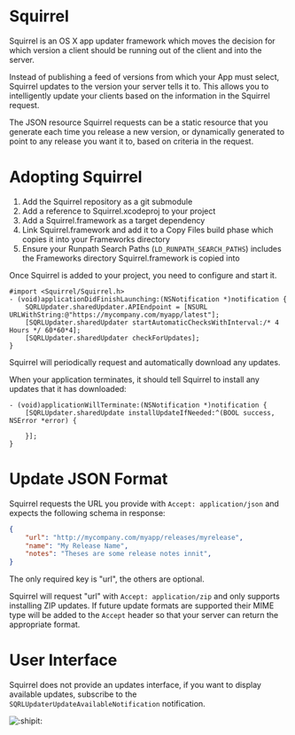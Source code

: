 # Squirrel

Squirrel is an OS X app updater framework which moves the decision for which
version a client should be running out of the client and into the server.

Instead of publishing a feed of versions from which your App must select,
Squirrel updates to the version your server tells it to. This allows you to
intelligently update your clients based on the information in the Squirrel
request.

The JSON resource Squirrel requests can be a static resource that you generate
each time you release a new version, or dynamically generated to point to any
release you want it to, based on criteria in the request.

# Adopting Squirrel

1. Add the Squirrel repository as a git submodule
1. Add a reference to Squirrel.xcodeproj to your project
1. Add a Squirrel.framework as a target dependency
1. Link Squirrel.framework and add it to a Copy Files build phase which copies
it into your Frameworks directory
1. Ensure your Runpath Search Paths (`LD_RUNPATH_SEARCH_PATHS`) includes the
Frameworks directory Squirrel.framework is copied into

Once Squirrel is added to your project, you need to configure and start it.

```objc
#import <Squirrel/Squirrel.h>
- (void)applicationDidFinishLaunching:(NSNotification *)notification {
	SQRLUpdater.sharedUpdater.APIEndpoint = [NSURL URLWithString:@"https://mycompany.com/myapp/latest"];
	[SQRLUpdater.sharedUpdater startAutomaticChecksWithInterval:/* 4 Hours */ 60*60*4];
	[SQRLUpdater.sharedUpdater checkForUpdates];
}
```

Squirrel will periodically request and automatically download any updates.

When your application terminates, it should tell Squirrel to install any updates
that it has downloaded:

```objc
- (void)applicationWillTerminate:(NSNotification *)notification {
	[SQRLUpdater.sharedUpdate installUpdateIfNeeded:^(BOOL success, NSError *error) {

	}];
}
```

# Update JSON Format

Squirrel requests the URL you provide with `Accept: application/json` and
expects the following schema in response:

```json
{
	"url": "http://mycompany.com/myapp/releases/myrelease",
	"name": "My Release Name",
	"notes": "Theses are some release notes innit",
}
```

The only required key is "url", the others are optional.

Squirrel will request "url" with `Accept: application/zip` and only supports
installing ZIP updates. If future update formats are supported their MIME type
will be added to the `Accept` header so that your server can return the
appropriate format.

# User Interface

Squirrel does not provide an updates interface, if you want to display available
updates, subscribe to the `SQRLUpdaterUpdateAvailableNotification` notification.

![:shipit:](http://shipitsquirrel.github.io/images/ship%20it%20squirrel.png)
